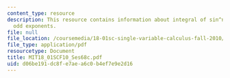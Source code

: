 ```yaml
---
content_type: resource
description: This resource contains information about integral of sin^n(x) cos^m(x),
  odd exponents.
file: null
file_location: /coursemedia/18-01sc-single-variable-calculus-fall-2010/d06be191dc8fe7aea6c0b4ef7e9e2d16_MIT18_01SCF10_Ses68c.pdf
file_type: application/pdf
resourcetype: Document
title: MIT18_01SCF10_Ses68c.pdf
uid: d06be191-dc8f-e7ae-a6c0-b4ef7e9e2d16
---
```

